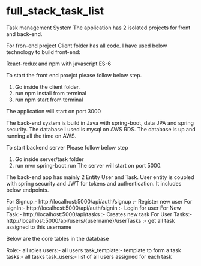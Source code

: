 # full_stack_task_list
Task management System
The application has 2 isolated projects for front and back-end.

For fron-end project Client folder has all code. I have used below technology to build front-end:

React-redux and npm with javascript ES-6

To start the front end proejct please follow below step.
   1. Go inside the client folder.
   2. run npm install from terminal
   3. run npm start   from terminal
  
The application will start on port 3000

The back-end system is build in Java with spring-boot, data JPA and spring security. The database I used is mysql on AWS RDS. 
The database is up and running all the time on AWS.

To start backend server Please follow below step
   1. Go inside server/task folder
   2. run mvn spring-boot:run
The server will start on port 5000.

The back-end app has mainly 2 Entity User and Task. User entity is coupled with spring security and JWT for tokens and authentication. It includes below endpoints.
    
   For Signup:- http://localhost:5000/api/auth/signup :- Register new user
   For signIn:- http://localhost:5000/api/auth/signin :- Login for user
   For New Task:- http://localhost:5000/api/tasks    :- Creates new task
   For User Tasks:- http://localhost:5000/api/users/{username}/userTasks :- get all task assigned to this username
   
   Below are the core tables in the database
   
   Role:- all roles
   users:- all users
   task_template:- template to form a task
   tasks:- all tasks
   task_users:- list of all users assigned for each task
